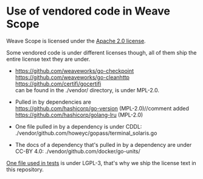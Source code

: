 # Use of vendored code in Weave Scope

Weave Scope is licensed under the [Apache 2.0 license](LICENSE).

Some vendored code is under different licenses though, all of them ship the
entire license text they are under.

- https://github.com/weaveworks/go-checkpoint  
  https://github.com/weaveworks/go-cleanhttp  
  https://github.com/certifi/gocertifi  
  can be found in the ./vendor/ directory, is under MPL-2.0.

- Pulled in by dependencies are  
  https://github.com/hashicorp/go-version (MPL-2.0)//comment added  
  https://github.com/hashicorp/golang-lru (MPL-2.0)

- One file pulled in by a dependency is under CDDL:  
  ./vendor/github.com/howeyc/gopass/terminal_solaris.go

- The docs of a dependency that's pulled in by a dependency
  are under CC-BY 4.0:
  ./vendor/github.com/docker/go-units/

[One file used in tests](COPYING.LGPL-3) is under LGPL-3, that's why we ship
the license text in this repository.
